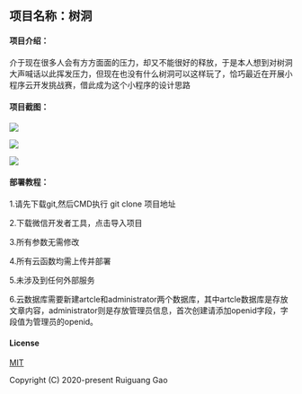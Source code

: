 ## 项目名称：树洞

#### 项目介绍：

介于现在很多人会有方方面面的压力，却又不能很好的释放，于是本人想到对树洞大声喊话以此挥发压力，但现在也没有什么树洞可以这样玩了，恰巧最近在开展小程序云开发挑战赛，借此成为这个小程序的设计思路

#### 项目截图：

![](https://mmbiz.qpic.cn/mmbiz_png/x5lhR8eweOQySTiayibts7icWMYUBGF2YTuKnCFNibI7icNqBLTQMpW6Cq9oY54cYFt7pzAdtMo5uickx5h5viaiaXbFjg/0?wx_fmt=png)

![](https://mmbiz.qpic.cn/mmbiz_png/x5lhR8eweOQySTiayibts7icWMYUBGF2YTuicv3FUPQUFh1Jn9xIN63BatwszI6P7sEHkxz5NFbgBALvA761rEcSng/0?wx_fmt=png)

![](https://mmbiz.qpic.cn/mmbiz_png/x5lhR8eweOTvncgOqJccWyGqTfsXzaAAoYujMsPZIE3tScerw1gBU8tfibZicefVSzHCcF7BwsNnLIyu8bRAtkkw/0?wx_fmt=png)

#### 部署教程：

1.请先下载git,然后CMD执行 git clone 项目地址

2.下载微信开发者工具，点击导入项目

3.所有参数无需修改

4.所有云函数均需上传并部署

5.未涉及到任何外部服务

6.云数据库需要新建artcle和administrator两个数据库，其中artcle数据库是存放文章内容，administrator则是存放管理员信息，首次创建请添加openid字段，字段值为管理员的openid。

#### License

[MIT](http://opensource.org/licenses/MIT)

Copyright (C)  2020-present   Ruiguang Gao